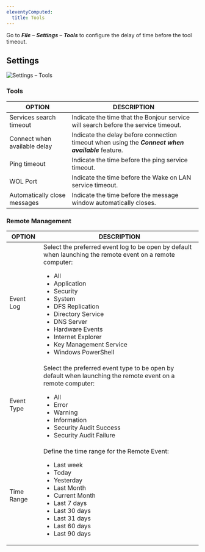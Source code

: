 ```yaml
---
eleventyComputed:
  title: Tools
---
```

Go to ***File*** – ***Settings*** – ***Tools*** to configure the delay of time before the tool timeout.

## Settings
![Settings – Tools](https://cdnweb.devolutions.net/docs/RDMM4017_2024_2.png)

### Tools
| OPTION                       | DESCRIPTION                                                                        |
|------------------------------|------------------------------------------------------------------------------------|
| Services search timeout      | Indicate the time that the Bonjour service will search before the service timeout. |
| Connect when available delay | Indicate the delay before connection timeout when using the ***Connect when available*** feature. |
| Ping timeout                 | Indicate the time before the ping service timeout.                                 |
| WOL Port                     | Indicate the time before the Wake on LAN service timeout.                          |
| Automatically close messages | Indicate the time before the message window automatically closes.                  |

### Remote Management
| OPTION     | DESCRIPTION |
|------------|-------------|
| Event Log  | Select the preferred event log to be open by default when launching the remote event on a remote computer:<ul><li>All</li><li>Application</li><li>Security</li><li>System</li><li>DFS Replication</li><li>Directory Service</li><li>DNS Server</li><li>Hardware Events</li><li>Internet Explorer</li><li>Key Management Service</li><li>Windows PowerShell</li></ul> |
| Event Type | Select the preferred event type to be open by default when launching the remote event on a remote computer:<ul><li>All</li><li>Error</li><li>Warning</li><li>Information</li><li>Security Audit Success</li><li>Security Audit Failure</li></ul> |
| Time Range | Define the time range for the Remote Event:<ul><li>Last week</li><li>Today</li><li>Yesterday</li><li>Last Month</li><li>Current Month</li><li>Last 7 days</li><li>Last 30 days</li><li>Last 31 days</li><li>Last 60 days</li><li>Last 90 days</li></ul> |